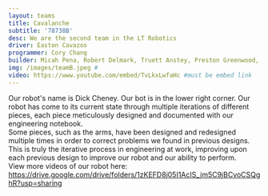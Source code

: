 ```yaml
---
layout: teams
title: Cavalanche
subtitle: '78738B'
desc: We are the second team in the LT Robotics
driver: Easton Cavazos
programmer: Cory Chang
builder: Micah Pena, Robert Delmark, Truett Anstey, Preston Greenwood, Luke Taylor, Katie Goclan
img: /images/teamB.jpeg #
video: https://www.youtube.com/embed/TvLkxLwfaHc #must be embed link
---
```

Our robot's name is Dick Cheney. Our bot is in the lower right corner. Our robot has come to its current state through multiple iterations of different pieces, each piece meticulously designed and documented with our engineering notebook.\
Some pieces, such as the arms, have been designed and redesigned multiple times in order to correct problems we found in previous designs. This is truly the iterative process in engineering at work, improving upon each previous design to improve our robot and our ability to perform.\
View more videos of our robot here: https://drive.google.com/drive/folders/1zKEFD8j05I1AcIS_jm5C9jBCvoCSQghR?usp=sharing
